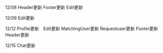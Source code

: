 12/08 Header更新 Footer更新 Edit更新

12/09 Edit更新

12/12 Profile更新　Edit更新 MatchingUser更新 Requestuser更新 Footer更新 Header更新

12/15 Chat更新

